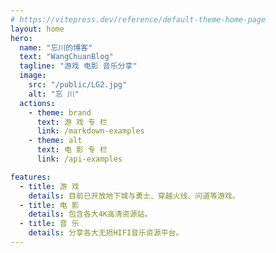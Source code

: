 ```yaml
---
# https://vitepress.dev/reference/default-theme-home-page
layout: home
hero:
  name: "忘川的博客"
  text: "WangChuanBlog"
  tagline: "游戏 电影 音乐分享"
  image:
    src: "/public/LG2.jpg"
    alt: "忘 川"
  actions:
    - theme: brand
      text: 游 戏 专 栏
      link: /markdown-examples
    - theme: alt
      text: 电 影 专 栏
      link: /api-examples

features:
  - title: 游 戏
    details: 目前已开放地下城与勇士、穿越火线、问道等游戏。
  - title: 电 影
    details: 包含各大4K高清资源站。
  - title: 音 乐
    details: 分享各大无损HIFI音乐资源平台。
---
```

